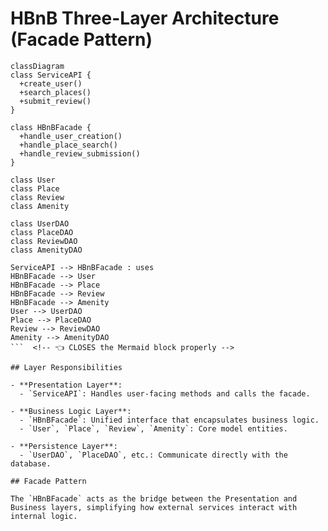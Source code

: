 # HBnB Three-Layer Architecture (Facade Pattern)

```mermaid
classDiagram
class ServiceAPI {
  +create_user()
  +search_places()
  +submit_review()
}

class HBnBFacade {
  +handle_user_creation()
  +handle_place_search()
  +handle_review_submission()
}

class User
class Place
class Review
class Amenity

class UserDAO
class PlaceDAO
class ReviewDAO
class AmenityDAO

ServiceAPI --> HBnBFacade : uses
HBnBFacade --> User
HBnBFacade --> Place
HBnBFacade --> Review
HBnBFacade --> Amenity
User --> UserDAO
Place --> PlaceDAO
Review --> ReviewDAO
Amenity --> AmenityDAO
```  <!-- 👈 CLOSES the Mermaid block properly -->

## Layer Responsibilities

- **Presentation Layer**:
  - `ServiceAPI`: Handles user-facing methods and calls the facade.

- **Business Logic Layer**:
  - `HBnBFacade`: Unified interface that encapsulates business logic.
  - `User`, `Place`, `Review`, `Amenity`: Core model entities.

- **Persistence Layer**:
  - `UserDAO`, `PlaceDAO`, etc.: Communicate directly with the database.

## Facade Pattern

The `HBnBFacade` acts as the bridge between the Presentation and Business layers, simplifying how external services interact with internal logic.
